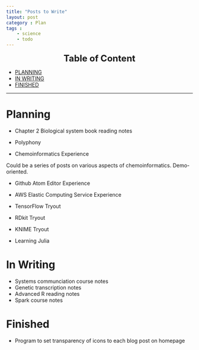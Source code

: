```yaml
---
title: "Posts to Write"
layout: post
category : Plan
tags :
    - science
    - todo
---
```


<center>
 <b> <font size="5">Table of Content </font> </b>
</center>

<!-- TOC depthFrom:1 depthTo:6 withLinks:1 updateOnSave:1 orderedList:0 -->
- [PLANNING](#planning-mathematics)
- [IN WRITING](#in-writing)
- [FINISHED](#finished)
---

# Planning

- Chapter 2 Biological system book reading notes

- Polyphony

- Chemoinformatics Experience

Could be a series of posts on various aspects of chemoinformatics. Demo-oriented.

- Github Atom Editor Experience

- AWS Elastic Computing Service Experience

- TensorFlow Tryout

- RDkit Tryout

- KNIME Tryout

- Learning Julia

# In Writing
- Systems communciation course notes
- Genetic transcription notes
- Advanced R reading notes
- Spark course notes


# Finished
- Program to set transparency of icons to each blog post on homepage

